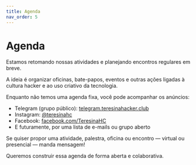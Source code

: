 ```yaml
---
title: Agenda
nav_order: 5
---
```


# Agenda

Estamos retomando nossas atividades e planejando encontros regulares em breve.

A ideia é organizar oficinas, bate-papos, eventos e outras ações ligadas à cultura hacker e ao uso criativo da tecnologia.

Enquanto não temos uma agenda fixa, você pode acompanhar os anúncios:

- Telegram (grupo público): [telegram.teresinahacker.club](https://telegram.teresinahacker.club)
- Instagram: [@teresinahc](https://instagram.com/teresinahc)
- Facebook: [facebook.com/TeresinaHC](https://www.facebook.com/TeresinaHC/)
- E futuramente, por uma lista de e-mails ou grupo aberto

Se quiser propor uma atividade, palestra, oficina ou encontro — virtual ou presencial — manda mensagem!

Queremos construir essa agenda de forma aberta e colaborativa.
